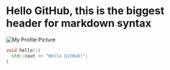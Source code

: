 # Hello GitHub, this is the biggest header for markdown syntax

![My Profile Picture](https://avatars.githubusercontent.com/u/227973037?v=4)

``` c++
void hello(){
  std::cout << "Hello GitHub!";
}
```
